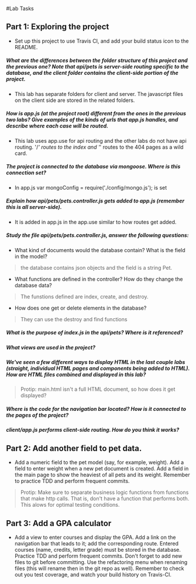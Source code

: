 #Lab Tasks

## Part 1: Exploring the project

- Set up this project to use Travis CI, and add your build status icon to the README.

##### What are the differences between the folder structure of this project and the previous one? Note that api/pets is server-side routing specific to the database, and the client folder contains the client-side portion of the project.

- This lab has separate folders for client and server. The javascript files on the client side are stored in the related folders.

##### How is app.js (at the project root) different from the ones in the previous two labs? Give examples of the kinds of urls that app.js handles, and describe where each case will be routed.

- This lab uses app.use for api routing and the other labs do not have api routing. '/*' routes to the index and '*' routes to the 404 pages as a wild card.

##### The project is connected to the database via mongoose. Where is this connection set?

- In app.js var mongoConfig = require('./config/mongo.js'); is set

##### Explain how api/pets/pets.controller.js gets added to app.js (remember this is all server-side).

- It is added in app.js in the app.use similar to how routes get added.

##### Study the file api/pets/pets.controller.js, answer the following questions:
-  What kind of documents would the database contain? What is the field in the model?
> the database contains json objects and the field is a string Pet.
-  What functions are defined in the controller? How do they change the database data?
> The funstions defined are index, create, and destroy.
-  How does one get or delete elements in the database?

> They can use the destroy and find functions

##### What is the purpose of index.js in the api/pets? Where is it referenced?

##### What views are used in the project?

##### We've seen a few different ways to display HTML in the last couple labs (straight, individual HTML pages and components being added to HTML). How are HTML files combined and displayed in this lab? 

>Protip: main.html isn't a full HTML document, so how does it get displayed?

##### Where is the code for the navigation bar located? How is it connected to the pages of the project?

##### client/app.js performs client-side routing. How do you think it works?

## Part 2: Add another field to pet data.

- Add a numeric field to the pet model (say, for example, weight). Add a field to enter weight when a new pet document is created. Add a field in the main page to show the heaviest of all pets and its weight. Remember to practice TDD and perform frequent commits.

>Protip: Make sure to separate business logic functions from functions that make http calls. That is, don't have a function that performs both. This alows for optimal testing conditions.

## Part 3: Add a GPA calculator

- Add a view to enter courses and display the GPA. Add a link on the navigation bar that leads to it; add the corresponding route. Entered courses (name, credits, letter grade) must be stored in the database. Practice TDD and perform frequent commits. Don't forget to add new files to git before committing. Use the refactoring menu when renaming files (this will rename then in the git repo as well). Remember to check out you test coverage, and watch your build history on Travis-CI.
